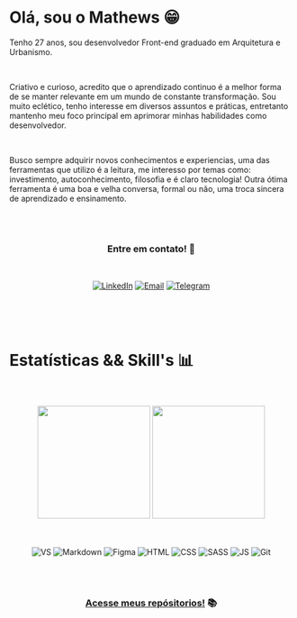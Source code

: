 # Olá, sou o Mathews 😁

Tenho 27 anos, sou desenvolvedor Front-end graduado em Arquitetura e Urbanismo.

<br/>

Criativo e curioso, acredito que o aprendizado continuo é a melhor forma de se manter relevante em um mundo de constante transformação. Sou muito eclético, tenho interesse em diversos assuntos e práticas, entretanto mantenho meu foco principal em aprimorar minhas habilidades como desenvolvedor.

<br/>

Busco sempre adquirir novos conhecimentos e experiencias, uma das ferramentas que utilizo é a leitura, me interesso por temas como: investimento, autoconhecimento, filosofia e é claro tecnologia! Outra ótima ferramenta é uma boa e velha conversa, formal ou não, uma troca sincera de aprendizado e ensinamento.

<br/>
<br/>

<div align="center">

### **Entre em contato!** 📲

<br/>

[![LinkedIn](https://img.shields.io/badge/LinkedIn-0077B5?style=for-the-badge&logo=linkedin&logoColor=white)](<https://www.linkedin.com/in/mathewsmattar/>)
[![Email](https://img.shields.io/badge/Microsoft_Outlook-0078D4?style=for-the-badge&logo=microsoft-outlook&logoColor=white)](<mailto:mathmattar@hotmail.com>)
[![Telegram](https://img.shields.io/badge/Telegram-2CA5E0?style=for-the-badge&logo=telegram&logoColor=white)](<https://t.me/Mathmattar>)

</div>

<br/>
<br/>
<br/>

# Estatísticas && Skill's 📊

<br/>
<br/>

<div align="center">

<img src="https://github-readme-stats.vercel.app/api?username=MathMattar&show_icons=true&theme=dark" height="200px">
<img src="https://github-readme-stats.vercel.app/api/top-langs/?username=MathMattar&theme=dark" height="200px">

<br/>
<br/>
<br/>

![VS](https://img.shields.io/badge/Visual_Studio_Code-0078D4?style=for-the-badge&logo=visual%20studio%20code&logoColor=white)
![Markdown](https://img.shields.io/badge/Markdown-000000?style=for-the-badge&logo=markdown&logoColor=white)
![Figma](https://img.shields.io/badge/Figma-F24E1E?style=for-the-badge&logo=figma&logoColor=white)
![HTML](https://img.shields.io/badge/HTML5-E34F26?style=for-the-badge&logo=html5&logoColor=white)
![CSS](https://img.shields.io/badge/CSS3-1572B6?style=for-the-badge&logo=css3&logoColor=white)
![SASS](https://img.shields.io/badge/Sass-CC6699?style=for-the-badge&logo=sass&logoColor=white)
![JS](https://img.shields.io/badge/JavaScript-F7DF1E?style=for-the-badge&logo=javascript&logoColor=black)
![Git](https://img.shields.io/badge/GIT-E44C30?style=for-the-badge&logo=git&logoColor=white)



<br/>
<br/>
 
### [**Acesse meus repósitorios!**](https://github.com/MathMattar?tab=repositories) 📚
